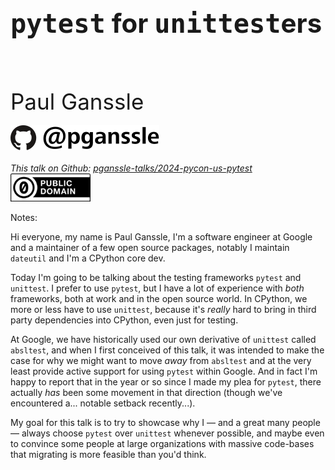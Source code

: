 <h1 style="font-size: 3em"><tt>pytest</tt> for <tt>unittest</tt>ers</h1>
<br/>
<br/>
<br/>
<span style="font-size: 2.5em">
Paul Ganssle
</span>
<br/>
<br/>
<img src="images/pganssle-logos.svg" height="40px" alt="@pganssle">
<br/>
<br/>
<span style="font-size: 1em;"><em>This talk on Github:
<a href="https://github.com/pganssle-talks/2024-pycon-us-pytest">pganssle-talks/2024-pycon-us-pytest</a></em>
</span>
<br/>
<a rel="license" href="https://creativecommons.org/publicdomain/zero/1.0/">
    <img src="external-images/logos/cc-zero.svg" height="45px">
</a>
<br/>

Notes:

Hi everyone, my name is Paul Ganssle, I'm a software engineer at Google and a maintainer of a few open source packages, notably I maintain `dateutil` and I'm a CPython core dev.

Today I'm going to be talking about the testing frameworks `pytest` and `unittest`. I prefer to use `pytest`, but I have a lot of experience with *both* frameworks, both at work and in the open source world. In CPython, we more or less have to use `unittest`, because it's *really* hard to bring in third party dependencies into CPython, even just for testing.

At Google, we have historically used our own derivative of `unittest` called `absltest`, and when I first conceived of this talk, it was intended to make the case for why we might want to move *away* from `absltest` and at the very least provide active support for using `pytest` within Google. And in fact I'm happy to report that in the year or so since I made my plea for `pytest`, there actually *has* been some movement in that direction (though we've encountered a... notable setback recently...).

My goal for this talk is to try to showcase why I — and a great many people — always choose `pytest` over `unittest` whenever possible, and maybe even to convince some people at large organizations with massive code-bases that migrating is more feasible than you'd think.
